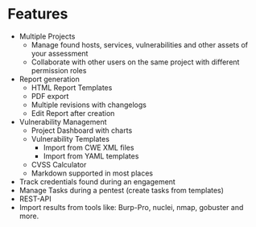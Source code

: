 # Features

- Multiple Projects
    - Manage found hosts, services, vulnerabilities and other assets of your assessment
    - Collaborate with other users on the same project with different permission roles
- Report generation
    - HTML Report Templates
    - PDF export
    - Multiple revisions with changelogs
    - Edit Report after creation
- Vulnerability Management
    - Project Dashboard with charts
    - Vulnerability Templates
        - Import from CWE XML files
        - Import from YAML templates
    - CVSS Calculator
    - Markdown supported in most places
- Track credentials found during an engagement
- Manage Tasks during a pentest (create tasks from templates)
- REST-API
- Import results from tools like: Burp-Pro, nuclei, nmap, gobuster and more.